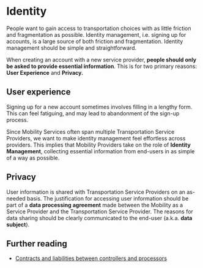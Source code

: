 # Identity

People want to gain access to transportation choices with as little friction and fragmentation as possible. Identity management, i.e. signing up for accounts, is a large source of both friction and fragmentation. Identity management should be simple and straightforward.

When creating an account with a new service provider, **people should only be asked to provide essential information**. This is for two primary reasons: **User Experience** and **Privacy.**

## User experience

Signing up for a new account sometimes involves filling in a lengthy form. This can feel fatiguing, and may lead to abandonment of the sign-up process.

Since Mobility Services often span multiple Transportation Service Providers, we want to make identity management feel effortless across providers. This implies that Mobility Providers take on the role of **Identity Management**, collecting essential information from end-users in as simple of a way as possible.

## Privacy

User information is shared with Transportation Service Providers on an as-needed basis. The justification for accessing user information should be part of a **data processing agreement** made between the Mobility as a Service Provider and the Transportation Service Provider. The reasons for data sharing should be clearly communicated to the end-user \(a.k.a. **data subject**\).

## Further reading

* [Contracts and liabilities between controllers and processors](https://ico.org.uk/media/about-the-ico/consultations/2014789/draft-gdpr-contracts-guidance-v1-for-consultation-september-2017.pdf)

